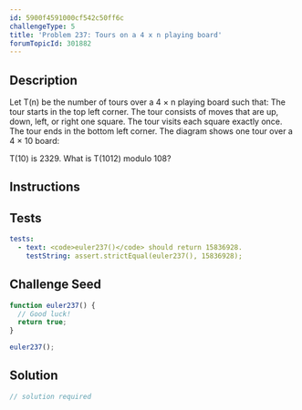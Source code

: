 ```yaml
---
id: 5900f4591000cf542c50ff6c
challengeType: 5
title: 'Problem 237: Tours on a 4 x n playing board'
forumTopicId: 301882
---
```


## Description
<section id='description'>
Let T(n) be the number of tours over a 4 × n playing board such that:
The tour starts in the top left corner.
The tour consists of moves that are up, down, left, or right one square.
The tour visits each square exactly once.
The tour ends in the bottom left corner.
The diagram shows one tour over a 4 × 10 board:




T(10) is 2329. What is T(1012) modulo 108?
</section>

## Instructions
<section id='instructions'>

</section>

## Tests
<section id='tests'>

```yml
tests:
  - text: <code>euler237()</code> should return 15836928.
    testString: assert.strictEqual(euler237(), 15836928);

```

</section>

## Challenge Seed
<section id='challengeSeed'>

<div id='js-seed'>

```js
function euler237() {
  // Good luck!
  return true;
}

euler237();
```

</div>



</section>

## Solution
<section id='solution'>

```js
// solution required
```

</section>
